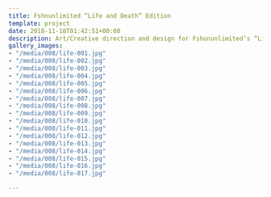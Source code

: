```yaml
---
title: Fshnunlimited “Life and Death” Edition
template: project
date: 2018-11-18T01:42:51+00:00
description: Art/Creative direction and design for Fshununlimited’s “Life & Death” edition. In this issue, fashion, art and expression frame the desire and the hope behind our creativity – for synergy, glory and catharsis – somewhere between elimination and renewal. This is our voice.
gallery_images:
- "/media/008/life-001.jpg"
- "/media/008/life-002.jpg"
- "/media/008/life-003.jpg"
- "/media/008/life-004.jpg"
- "/media/008/life-005.jpg"
- "/media/008/life-006.jpg"
- "/media/008/life-007.jpg"
- "/media/008/life-008.jpg"
- "/media/008/life-009.jpg"
- "/media/008/life-010.jpg"
- "/media/008/life-011.jpg"
- "/media/008/life-012.jpg"
- "/media/008/life-013.jpg"
- "/media/008/life-014.jpg"
- "/media/008/life-015.jpg"
- "/media/008/life-016.jpg"
- "/media/008/life-017.jpg"

---
```

